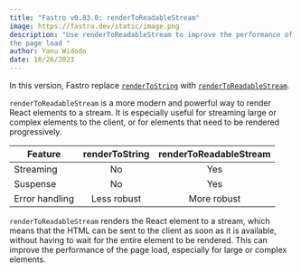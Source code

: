```yaml
---
title: "Fastro v0.83.0: renderToReadableStream"
image: https://fastro.dev/static/image.png
description: "Use renderToReadableStream to improve the performance of
the page load "
author: Yanu Widodo
date: 10/26/2023
---
```


In this version, Fastro replace
[`renderToString`](https://react.dev/reference/react-dom/server/renderToString)
with
[`renderToReadableStream`](https://react.dev/reference/react-dom/server/renderToReadableStream).

`renderToReadableStream` is a more modern and powerful way to render React
elements to a stream. It is especially useful for streaming large or complex
elements to the client, or for elements that need to be rendered progressively.

| Feature        | renderToString | renderToReadableStream |
| -------------- | :------------: | :--------------------: |
| Streaming      |       No       |          Yes           |
| Suspense       |       No       |          Yes           |
| Error handling |  Less robust   |      More robust       |

`renderToReadableStream` renders the React element to a stream, which means that
the HTML can be sent to the client as soon as it is available, without having to
wait for the entire element to be rendered. This can improve the performance of
the page load, especially for large or complex elements.
